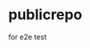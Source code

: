 # publicrepo
for e2e test





































































































































































































































































































































































































































































































































































































































































































































































































































































































































































































































































































































































































































































































































































































































































































































































































































































































































































































































































































































































































































































































































































































































































































































































































































































































































































































































































































































































































































































































































































































































































































































































